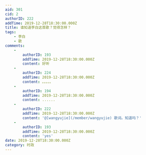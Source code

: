 ```yaml
---
aid: 301
cid: 2
authorID: 222
addTime: 2019-12-28T18:30:00.000Z
title: 谁知道李白这首歌？觉得怎样？
tags:
    - 李白
    - 歌
comments:
    -
        authorID: 193
        addTime: 2019-12-28T18:30:00.000Z
        content: 好听
    -
        authorID: 224
        addTime: 2019-12-28T18:30:00.000Z
        content: 。。。。。
    -
        authorID: 194
        addTime: 2019-12-28T18:30:00.000Z
        content: ......
    -
        authorID: 222
        addTime: 2019-12-28T18:30:00.000Z
        content: '@[wangyujie](/member/wangyujie) 歌词。知道吗？'
    -
        authorID: 193
        addTime: 2019-12-28T18:30:00.000Z
        content: 'yes'
date: 2019-12-28T18:30:00.000Z
category: 时政
---
```



